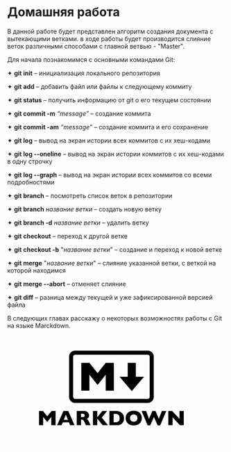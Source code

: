 # Домашняя работа #

В данной работе будет представлен алгоритм создания документа с вытекающими ветками. в ходе работы будет производится слияние веток различными способами с главной ветвью - "Master". 

Для начала познакомимся с основными командами Git:

✦ **git init** – инициализация локального репозитория 

✦ **git add** – добавить файл или файлы к следующему коммиту 

✦ **git status** – получить информацию от git о его текущем состоянии 

✦ **git commit -m** *“message”* – создание коммита 

✦ **git commit -am** *“message”* – создание коммита и его сохранение

✦ **git log** – вывод на экран истории всех коммитов с их хеш-кодами 

✦ **git log --oneline** – вывод на экран истории коммитов с их хеш-кодами в одну строчку

✦ **git log --graph** – вывод на экран истории всех коммитов со всеми подробностями 

✦ **git branch** – посмотреть список веток в репозитории 

✦ **git branch** *название ветки* – создать новую ветку 

✦ **git branch -d** *название ветки* – удалить ветку 

✦ **git checkout** – переход к другой ветке 

✦ **git checkout -b** "*название ветки*" – создание и переход к новой ветке 

✦ **git merge** "*название ветки*" – слияние указанной ветки, с веткой на которой находимся

✦ **git merge --abort** – отменяет слияние

✦ **git diff** – разница между текущей и уже зафиксированной версией файла 

В следующих главах расскажу о некоторых возможностях работы с Git на языке Marckdown.
![Marckdown](MD.webp)


